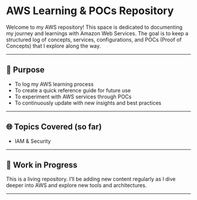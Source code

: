 # AWS Learning & POCs Repository

Welcome to my AWS repository! This space is dedicated to documenting my journey and learnings with Amazon Web Services. The goal is to keep a structured log of concepts, services, configurations, and POCs (Proof of Concepts) that I explore along the way.

---

## 📘 Purpose

- To log my AWS learning process
- To create a quick reference guide for future use
- To experiment with AWS services through POCs
- To continuously update with new insights and best practices

---

## 🌐 Topics Covered (so far)

- IAM & Security

---

## 🚧 Work in Progress

This is a living repository. I’ll be adding new content regularly as I dive deeper into AWS and explore new tools and architectures.

---

